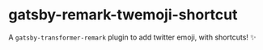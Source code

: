 # gatsby-remark-twemoji-shortcut

A `gatsby-transformer-remark` plugin to add twitter emoji, with shortcuts! :sparkles: